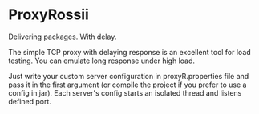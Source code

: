 # ProxyRossii
Delivering packages. With delay.

The simple TCP proxy with delaying response is an excellent tool for load testing. You can emulate long response under high load.

Just write your custom server configuration in proxyR.properties file and pass it in the first argument (or compile the project if you prefer to use a config in jar). Each server's config starts an isolated thread and listens defined port.
